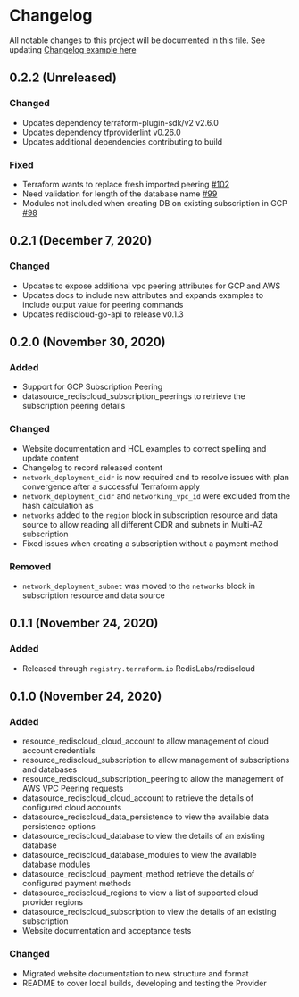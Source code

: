 # Changelog
All notable changes to this project will be documented in this file.
See updating [Changelog example here](https://keepachangelog.com/en/1.0.0/)

## 0.2.2 (Unreleased)

### Changed

- Updates dependency terraform-plugin-sdk/v2 v2.6.0
- Updates dependency tfproviderlint v0.26.0
- Updates additional dependencies contributing to build

### Fixed
- Terraform wants to replace fresh imported peering [#102](https://github.com/RedisLabs/terraform-provider-rediscloud/issues/102)
- Need validation for length of the database name [#99](https://github.com/RedisLabs/terraform-provider-rediscloud/issues/99)
- Modules not included when creating DB on existing subscription in GCP [#98](https://github.com/RedisLabs/terraform-provider-rediscloud/issues/98)

## 0.2.1 (December 7, 2020)

### Changed

- Updates to expose additional vpc peering attributes for GCP and AWS
- Updates docs to include new attributes and expands examples to include output value for peering commands
- Updates rediscloud-go-api to release v0.1.3

## 0.2.0 (November 30, 2020)

### Added

- Support for GCP Subscription Peering
- datasource_rediscloud_subscription_peerings to retrieve the subscription peering details

### Changed

- Website documentation and HCL examples to correct spelling and update content
- Changelog to record released content
- `network_deployment_cidr` is now required and to resolve issues with plan convergence after a successful Terraform apply
- `network_deployment_cidr` and `networking_vpc_id` were excluded from the hash calculation as 
- `networks` added to the `region` block in subscription resource and data source to allow reading all different CIDR and subnets in Multi-AZ subscription
- Fixed issues when creating a subscription without a payment method

### Removed

- `network_deployment_subnet` was moved to the `networks` block in subscription resource and data source

## 0.1.1 (November 24, 2020)

### Added

- Released through `registry.terraform.io` RedisLabs/rediscloud


## 0.1.0 (November 24, 2020)

### Added

- resource_rediscloud_cloud_account to allow management of cloud account credentials
- resource_rediscloud_subscription to allow management of subscriptions and databases
- resource_rediscloud_subscription_peering to allow the management of AWS VPC Peering requests
- datasource_rediscloud_cloud_account to retrieve the details of configured cloud accounts
- datasource_rediscloud_data_persistence to view the available data persistence options
- datasource_rediscloud_database to view the details of an existing database
- datasource_rediscloud_database_modules to view the available database modules
- datasource_rediscloud_payment_method retrieve the details of configured payment methods
- datasource_rediscloud_regions to view a list of supported cloud provider regions
- datasource_rediscloud_subscription to view the details of an existing subscription
- Website documentation and acceptance tests

### Changed

- Migrated website documentation to new structure and format
- README to cover local builds, developing and testing the Provider
